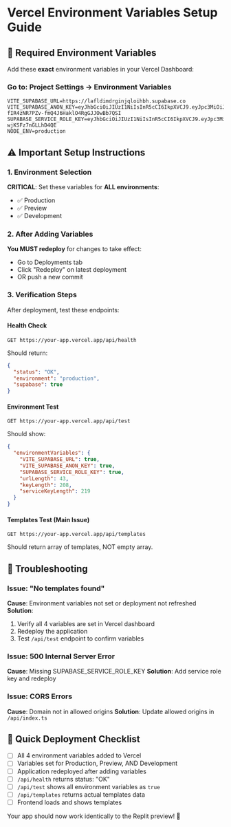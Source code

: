 # Vercel Environment Variables Setup Guide

## 🔑 Required Environment Variables

Add these **exact** environment variables in your Vercel Dashboard:

### Go to: Project Settings → Environment Variables

```
VITE_SUPABASE_URL=https://lafldimdrginjqloihbh.supabase.co
VITE_SUPABASE_ANON_KEY=eyJhbGciOiJIUzI1NiIsInR5cCI6IkpXVCJ9.eyJpc3MiOiJzdXBhYmFzZSIsInJlZiI6ImxhZmxkaW1kcmdpbmpxbG9paGJoIiwicm9sZSI6ImFub24iLCJpYXQiOjE3MzczOTg0MjYsImV4cCI6MjA1Mjk3NDQyNn0.Ljs6j-fIR4zNR7PZv-fmQ4J6HaklO4RgGJJOwBb7QSI
SUPABASE_SERVICE_ROLE_KEY=eyJhbGciOiJIUzI1NiIsInR5cCI6IkpXVCJ9.eyJpc3MiOiJzdXBhYmFzZSIsInJlZiI6ImxhZmxkaW1kcmdpbmpxbG9paGJoIiwicm9sZSI6InNlcnZpY2Vfcm9sZSIsImlhdCI6MTczNzM5ODQyNiwiZXhwIjoyMDUyOTc0NDI2fQ.CXqvHcG_dZ_rJP1OJQdNtMpJXL-wjKSFz7nGLLhD4QE
NODE_ENV=production
```

## ⚠️ Important Setup Instructions

### 1. Environment Selection
**CRITICAL**: Set these variables for **ALL environments**:
- ✅ Production
- ✅ Preview  
- ✅ Development

### 2. After Adding Variables
**You MUST redeploy** for changes to take effect:
- Go to Deployments tab
- Click "Redeploy" on latest deployment
- OR push a new commit

### 3. Verification Steps
After deployment, test these endpoints:

#### Health Check
```
GET https://your-app.vercel.app/api/health
```
Should return:
```json
{
  "status": "OK",
  "environment": "production",
  "supabase": true
}
```

#### Environment Test
```
GET https://your-app.vercel.app/api/test
```
Should show:
```json
{
  "environmentVariables": {
    "VITE_SUPABASE_URL": true,
    "VITE_SUPABASE_ANON_KEY": true,
    "SUPABASE_SERVICE_ROLE_KEY": true,
    "urlLength": 43,
    "keyLength": 208,
    "serviceKeyLength": 219
  }
}
```

#### Templates Test (Main Issue)
```
GET https://your-app.vercel.app/api/templates
```
Should return array of templates, NOT empty array.

## 🐛 Troubleshooting

### Issue: "No templates found"
**Cause**: Environment variables not set or deployment not refreshed
**Solution**: 
1. Verify all 4 variables are set in Vercel dashboard
2. Redeploy the application
3. Test `/api/test` endpoint to confirm variables

### Issue: 500 Internal Server Error
**Cause**: Missing SUPABASE_SERVICE_ROLE_KEY
**Solution**: Add service role key and redeploy

### Issue: CORS Errors
**Cause**: Domain not in allowed origins
**Solution**: Update allowed origins in `/api/index.ts`

## 🚀 Quick Deployment Checklist

- [ ] All 4 environment variables added to Vercel
- [ ] Variables set for Production, Preview, AND Development
- [ ] Application redeployed after adding variables
- [ ] `/api/health` returns status: "OK"
- [ ] `/api/test` shows all environment variables as `true`
- [ ] `/api/templates` returns actual templates data
- [ ] Frontend loads and shows templates

Your app should now work identically to the Replit preview! 🎉